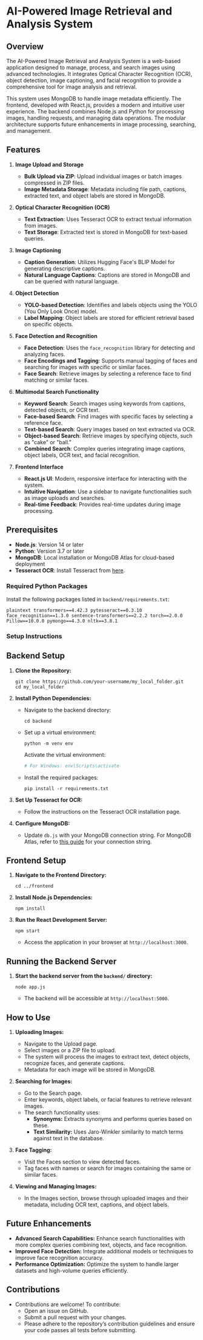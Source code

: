 # AI-Powered Image Retrieval and Analysis System

## Overview
The AI-Powered Image Retrieval and Analysis System is a web-based application designed to manage, process, and search images using advanced technologies. It integrates Optical Character Recognition (OCR), object detection, image captioning, and facial recognition to provide a comprehensive tool for image analysis and retrieval.

This system uses MongoDB to handle image metadata efficiently. The frontend, developed with React.js, provides a modern and intuitive user experience. The backend combines Node.js and Python for processing images, handling requests, and managing data operations. The modular architecture supports future enhancements in image processing, searching, and management.

## Features

1. **Image Upload and Storage**
   - **Bulk Upload via ZIP**: Upload individual images or batch images compressed in ZIP files.
   - **Image Metadata Storage**: Metadata including file path, captions, extracted text, and object labels are stored in MongoDB.

2. **Optical Character Recognition (OCR)**
   - **Text Extraction**: Uses Tesseract OCR to extract textual information from images.
   - **Text Storage**: Extracted text is stored in MongoDB for text-based queries.

3. **Image Captioning**
   - **Caption Generation**: Utilizes Hugging Face's BLIP Model for generating descriptive captions.
   - **Natural Language Captions**: Captions are stored in MongoDB and can be queried with natural language.

4. **Object Detection**
   - **YOLO-based Detection**: Identifies and labels objects using the YOLO (You Only Look Once) model.
   - **Label Mapping**: Object labels are stored for efficient retrieval based on specific objects.

5. **Face Detection and Recognition**
   - **Face Detection**: Uses the `face_recognition` library for detecting and analyzing faces.
   - **Face Encodings and Tagging**: Supports manual tagging of faces and searching for images with specific or similar faces.
   - **Face Search**: Retrieve images by selecting a reference face to find matching or similar faces.

6. **Multimodal Search Functionality**
   - **Keyword Search**: Search images using keywords from captions, detected objects, or OCR text.
   - **Face-based Search**: Find images with specific faces by selecting a reference face.
   - **Text-based Search**: Query images based on text extracted via OCR.
   - **Object-based Search**: Retrieve images by specifying objects, such as "cake" or "ball."
   - **Combined Search**: Complex queries integrating image captions, object labels, OCR text, and facial recognition.

7. **Frontend Interface**
   - **React.js UI**: Modern, responsive interface for interacting with the system.
   - **Intuitive Navigation**: Use a sidebar to navigate functionalities such as image uploads and searches.
   - **Real-time Feedback**: Provides real-time updates during image processing.

## Prerequisites

- **Node.js**: Version 14 or later
- **Python**: Version 3.7 or later
- **MongoDB**: Local installation or MongoDB Atlas for cloud-based deployment
- **Tesseract OCR**: Install Tesseract from [here](https://github.com/tesseract-ocr/tesseract).

### Required Python Packages

Install the following packages listed in `backend/requirements.txt`:

   `` plaintext
   transformers==4.42.3
   pytesseract==0.3.10
   face_recognition==1.3.0
   sentence-transformers==2.2.2
   torch==2.0.0
   Pillow==10.0.0
   pymongo==4.3.0
   nltk==3.8.1 ``


### Setup Instructions

## Backend Setup

1. **Clone the Repository:**
    ```
    git clone https://github.com/your-username/my_local_folder.git
    cd my_local_folder
    ```

2. **Install Python Dependencies:**
    - Navigate to the backend directory:
      ```
      cd backend
      ```
    - Set up a virtual environment:
      ```
      python -m venv env
      ```
      Activate the virtual environment:
      ```bash
      # For Windows: env\Scripts\activate
      ```
    - Install the required packages:
      ```
      pip install -r requirements.txt
      ```

3. **Set Up Tesseract for OCR:**
    - Follow the instructions on the Tesseract OCR installation page.

4. **Configure MongoDB:**
    - Update `db.js` with your MongoDB connection string. For MongoDB Atlas, refer to [this guide](https://docs.atlas.mongodb.com/) for your connection string.

## Frontend Setup

1. **Navigate to the Frontend Directory:**
    ```
    cd ../frontend
    ```

2. **Install Node.js Dependencies:**
    ```
    npm install
    ```

3. **Run the React Development Server:**
    ```
    npm start
    ```
    - Access the application in your browser at `http://localhost:3000`.

## Running the Backend Server

1. **Start the backend server from the `backend/` directory:**
    ```
    node app.js
    ```
    - The backend will be accessible at `http://localhost:5000`.

## How to Use

1. **Uploading Images:**
    - Navigate to the Upload page.
    - Select images or a ZIP file to upload.
    - The system will process the images to extract text, detect objects, recognize faces, and generate captions.
    - Metadata for each image will be stored in MongoDB.

2. **Searching for Images:**
    - Go to the Search page.
    - Enter keywords, object labels, or facial features to retrieve relevant images.
    - The search functionality uses:
        - **Synonyms:** Extracts synonyms and performs queries based on these.
        - **Text Similarity:** Uses Jaro-Winkler similarity to match terms against text in the database.

3. **Face Tagging:**
    - Visit the Faces section to view detected faces.
    - Tag faces with names or search for images containing the same or similar faces.

4. **Viewing and Managing Images:**
    - In the Images section, browse through uploaded images and their metadata, including OCR text, captions, and object labels.

## Future Enhancements

- **Advanced Search Capabilities:** Enhance search functionalities with more complex queries combining text, objects, and face recognition.
- **Improved Face Detection:** Integrate additional models or techniques to improve face recognition accuracy.
- **Performance Optimization:** Optimize the system to handle larger datasets and high-volume queries efficiently.

## Contributions

- Contributions are welcome! To contribute:
  - Open an issue on GitHub.
  - Submit a pull request with your changes.
  - Please adhere to the repository’s contribution guidelines and ensure your code passes all tests before submitting.





